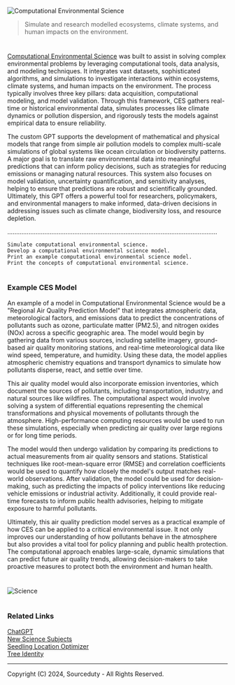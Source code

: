 ![Computational Environmental Science](https://github.com/user-attachments/assets/b1164c14-896a-4ca1-a958-bf3d857a870b)

> Simulate and research modelled ecosystems, climate systems, and human impacts on the environment.

#

[Computational Environmental Science](https://chatgpt.com/g/g-p9LtBM7zP-computational-environmental-science) was built to assist in solving complex environmental problems by leveraging computational tools, data analysis, and modeling techniques. It integrates vast datasets, sophisticated algorithms, and simulations to investigate interactions within ecosystems, climate systems, and human impacts on the environment. The process typically involves three key pillars: data acquisition, computational modeling, and model validation. Through this framework, CES gathers real-time or historical environmental data, simulates processes like climate dynamics or pollution dispersion, and rigorously tests the models against empirical data to ensure reliability.

The custom GPT supports the development of mathematical and physical models that range from simple air pollution models to complex multi-scale simulations of global systems like ocean circulation or biodiversity patterns. A major goal is to translate raw environmental data into meaningful predictions that can inform policy decisions, such as strategies for reducing emissions or managing natural resources. This system also focuses on model validation, uncertainty quantification, and sensitivity analyses, helping to ensure that predictions are robust and scientifically grounded. Ultimately, this GPT offers a powerful tool for researchers, policymakers, and environmental managers to make informed, data-driven decisions in addressing issues such as climate change, biodiversity loss, and resource depletion.

.......................................................................................................................

```
Simulate computational environmental science.
Develop a computational environmental science model.
Print an example computational environmental science model.
Print the concepts of computational environmental science.
```

#
### Example CES Model

An example of a model in Computational Environmental Science would be a "Regional Air Quality Prediction Model" that integrates atmospheric data, meteorological factors, and emissions data to predict the concentrations of pollutants such as ozone, particulate matter (PM2.5), and nitrogen oxides (NOx) across a specific geographic area. The model would begin by gathering data from various sources, including satellite imagery, ground-based air quality monitoring stations, and real-time meteorological data like wind speed, temperature, and humidity. Using these data, the model applies atmospheric chemistry equations and transport dynamics to simulate how pollutants disperse, react, and settle over time.

This air quality model would also incorporate emission inventories, which document the sources of pollutants, including transportation, industry, and natural sources like wildfires. The computational aspect would involve solving a system of differential equations representing the chemical transformations and physical movements of pollutants through the atmosphere. High-performance computing resources would be used to run these simulations, especially when predicting air quality over large regions or for long time periods.

The model would then undergo validation by comparing its predictions to actual measurements from air quality sensors and stations. Statistical techniques like root-mean-square error (RMSE) and correlation coefficients would be used to quantify how closely the model's output matches real-world observations. After validation, the model could be used for decision-making, such as predicting the impacts of policy interventions like reducing vehicle emissions or industrial activity. Additionally, it could provide real-time forecasts to inform public health advisories, helping to mitigate exposure to harmful pollutants.

Ultimately, this air quality prediction model serves as a practical example of how CES can be applied to a critical environmental issue. It not only improves our understanding of how pollutants behave in the atmosphere but also provides a vital tool for policy planning and public health protection. The computational approach enables large-scale, dynamic simulations that can predict future air quality trends, allowing decision-makers to take proactive measures to protect both the environment and human health.

#

![Science](https://github.com/user-attachments/assets/81864863-c6b2-47cc-b013-ab11ac021e34)

#
### Related Links

[ChatGPT](https://github.com/sourceduty/ChatGPT)
<br>
[New Science Subjects](https://github.com/sourceduty/New_Science_Subjects)
<br>
[Seedling Location Optimizer](https://github.com/sourceduty/Seedling_Location_Optimizer)
<br>
[Tree Identity](https://github.com/sourceduty/Tree_Identity)

***
Copyright (C) 2024, Sourceduty - All Rights Reserved.
